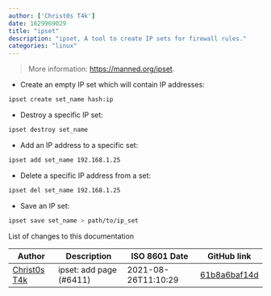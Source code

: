```yaml
---
author: ['Christ0s T4k']
date: 1629969029
title: "ipset"
description: "ipset, A tool to create IP sets for firewall rules."
categories: "linux"
---
```

> More information: <https://manned.org/ipset>.

- Create an empty IP set which will contain IP addresses:

```bash
ipset create set_name hash:ip
```

- Destroy a specific IP set:

```bash
ipset destroy set_name
```

- Add an IP address to a specific set:

```bash
ipset add set_name 192.168.1.25
```

- Delete a specific IP address from a set:

```bash
ipset del set_name 192.168.1.25
```

- Save an IP set:

```bash
ipset save set_name > path/to/ip_set
```
List of changes to this documentation


Author | Description | ISO 8601 Date | GitHub link
------|-----|-----|-----
[Christ0s T4k](mailto:49581787+christ4k@users.noreply.github.com) | ipset: add page (#6411) | 2021-08-26T11:10:29 | [61b8a6baf14d](https://github.com/tldr-pages/tldr/commit/61b8a6baf14d7e8126279c1a95b9cb40e5b3b833)

